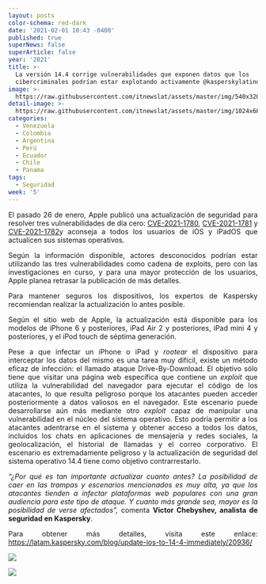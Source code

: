 ```yaml
---
layout: posts
color-schema: red-dark
date: '2021-02-01 10:43 -0400'
published: true
superNews: false
superArticle: false
year: '2021'
title: >-
  La versión 14.4 corrige vulnerabilidades que exponen datos que los
  cibercriminales podrían estar explotando activamente @kasperskylatino
image: >-
  https://raw.githubusercontent.com/itnewslat/assets/master/img/540x3200/Iphone-12-p.jpg
detail-image: >-
  https://raw.githubusercontent.com/itnewslat/assets/master/img/1024x680/Iphone-12-g.jpg
categories:
  - Venezuela
  - Colombia
  - Argentina
  - Perú
  - Ecuador
  - Chile
  - Panama
tags:
  - Seguridad
week: '5'
---
```


<p style="text-align: justify;">El pasado 26 de enero, Apple publicó una actualización de seguridad para resolver tres vulnerabilidades de día cero: <a href="https://cve.mitre.org/cgi-bin/cvename.cgi?name=CVE-2021-1780">CVE-2021-1780</a>, <a href="https://cve.mitre.org/cgi-bin/cvename.cgi?name=CVE-2021-1781">CVE-2021-1781</a> y <a href="https://cve.mitre.org/cgi-bin/cvename.cgi?name=CVE-2021-1782">CVE-2021-1782</a>y aconseja a todos los usuarios de iOS y iPadOS que actualicen sus sistemas operativos.</p>
<p style="text-align: justify;">Según la información disponible, actores desconocidos podrían estar utilizando las tres vulnerabilidades como cadena de exploits, pero con las investigaciones en curso, y para una mayor protección de los usuarios, Apple planea retrasar la publicación de más detalles.</p>
<p style="text-align: justify;">Para mantener seguros los dispositivos, los expertos de Kaspersky recomiendan realizar la actualización lo antes posible.</p>
<p style="text-align: justify;">Según el sitio web de Apple, la actualización está disponible para los modelos de iPhone 6 y posteriores, iPad Air 2 y posteriores, iPad mini 4 y posteriores, y el iPod touch de séptima generación.</p>
<p style="text-align: justify;">Pese a que infectar un iPhone o iPad y<em> rootear</em> el dispositivo para interceptar los datos del mismo es una tarea muy difícil, existe un método eficaz de infección: el llamado ataque Drive-By-Download. El objetivo sólo tiene que visitar una página web específica que contiene un <em>exploit</em> que utiliza la vulnerabilidad del navegador para ejecutar el código de los atacantes, lo que resulta peligroso porque los atacantes pueden acceder posteriormente a datos valiosos en el navegador. Este escenario puede desarrollarse aún más mediante otro <em>exploit </em>capaz de manipular una vulnerabilidad en el núcleo del sistema operativo. Esto podría permitir a los atacantes adentrarse en el sistema y obtener acceso a todos los datos, incluidos los chats en aplicaciones de mensajería y redes sociales, la geolocalización, el historial de llamadas y el correo corporativo. El escenario es extremadamente peligroso y la actualización de seguridad del sistema operativo 14.4 tiene como objetivo contrarrestarlo.</p>
<p style="text-align: justify;"><em>“¿Por qué es tan importante actualizar cuanto antes? La posibilidad de caer en las trampas y escenarios mencionados es muy alta, ya que los atacantes tienden a infectar plataformas web populares con una gran audiencia para este tipo de ataque. Y cuanto más grande sea, mayor es la posibilidad de verse afectados”,</em> comenta <strong>Victor Chebyshev, analista de seguridad en Kaspersky</strong>.</p>
<p style="text-align: justify;">Para obtener más detalles, visita este enlace: <a href="https://latam.kaspersky.com/blog/update-ios-to-14-4-immediately/20936/">https://latam.kaspersky.com/blog/update-ios-to-14-4-immediately/20936/</a></p>

![](https://raw.githubusercontent.com/itnewslat/assets/master/img/540x3200/Iphone-12-p.jpg)

<img src="https://tracker.metricool.com/c3po.jpg?hash=56f88a41e39ab42c063cc51676587a04"/>
